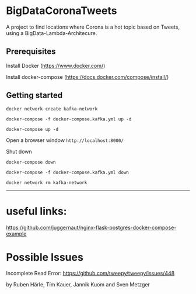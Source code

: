 # BigDataCoronaTweets

A project to find locations where Corona is a hot topic based on Tweets, using a BigData-Lambda-Architecure.

## Prerequisites 

Install Docker (https://www.docker.com/)

Install docker-compose (https://docs.docker.com/compose/install/)

## Getting started 

 `docker network create kafka-network`
  
  
  `docker-compose -f docker-compose.kafka.yml up -d`
  
  
  `docker-compose up -d`
  
Open a browser window
`http://localhost:8000/`

Shut down

 `docker-compose down`
 
 `docker-compose -f docker-compose.kafka.yml down`

 `docker network rm kafka-network`


  
  
---------------------------------------------
# useful links:

https://github.com/juggernaut/nginx-flask-postgres-docker-compose-example

# Possible Issues

Incomplete Read Error: https://github.com/tweepy/tweepy/issues/448

by Ruben Härle, Tim Kauer, Jannik Kuom and Sven Metzger
